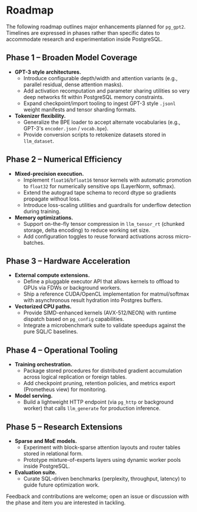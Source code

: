 # Roadmap

The following roadmap outlines major enhancements planned for `pg_gpt2`. Timelines are expressed in phases rather than specific dates to accommodate research and experimentation inside PostgreSQL.

## Phase 1 – Broaden Model Coverage

- **GPT-3 style architectures.**
  - Introduce configurable depth/width and attention variants (e.g., parallel residual, dense attention masks).
  - Add activation recomputation and parameter sharing utilities so very deep networks fit within PostgreSQL memory constraints.
  - Expand checkpoint/import tooling to ingest GPT-3 style `.jsonl` weight manifests and tensor sharding formats.
- **Tokenizer flexibility.**
  - Generalize the BPE loader to accept alternate vocabularies (e.g., GPT-3's `encoder.json` / `vocab.bpe`).
  - Provide conversion scripts to retokenize datasets stored in `llm_dataset`.

## Phase 2 – Numerical Efficiency

- **Mixed-precision execution.**
  - Implement `float16`/`bfloat16` tensor kernels with automatic promotion to `float32` for numerically sensitive ops (LayerNorm, softmax).
  - Extend the autograd tape schema to record dtype so gradients propagate without loss.
  - Introduce loss-scaling utilities and guardrails for underflow detection during training.
- **Memory optimizations.**
  - Support on-the-fly tensor compression in `llm_tensor_rt` (chunked storage, delta encoding) to reduce working set size.
  - Add configuration toggles to reuse forward activations across micro-batches.

## Phase 3 – Hardware Acceleration

- **External compute extensions.**
  - Define a pluggable executor API that allows kernels to offload to GPUs via FDWs or background workers.
  - Ship a reference CUDA/OpenCL implementation for matmul/softmax with asynchronous result hydration into Postgres buffers.
- **Vectorized CPU paths.**
  - Provide SIMD-enhanced kernels (AVX-512/NEON) with runtime dispatch based on `pg_config` capabilities.
  - Integrate a microbenchmark suite to validate speedups against the pure SQL/C baselines.

## Phase 4 – Operational Tooling

- **Training orchestration.**
  - Package stored procedures for distributed gradient accumulation across logical replication or foreign tables.
  - Add checkpoint pruning, retention policies, and metrics export (Prometheus view) for monitoring.
- **Model serving.**
  - Build a lightweight HTTP endpoint (via `pg_http` or background worker) that calls `llm_generate` for production inference.

## Phase 5 – Research Extensions

- **Sparse and MoE models.**
  - Experiment with block-sparse attention layouts and router tables stored in relational form.
  - Prototype mixture-of-experts layers using dynamic worker pools inside PostgreSQL.
- **Evaluation suite.**
  - Curate SQL-driven benchmarks (perplexity, throughput, latency) to guide future optimization work.

Feedback and contributions are welcome; open an issue or discussion with the phase and item you are interested in tackling.
